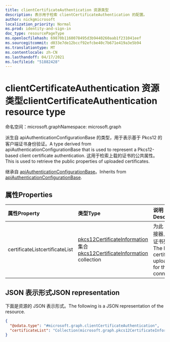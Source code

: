 ```yaml
---
title: clientCertificateAuthentication 资源类型
description: 表示用于检索 clientCertificateAuthentication 的配置。
author: nickgmicrosoft
localization_priority: Normal
ms.prod: identity-and-sign-in
doc_type: resourcePageType
ms.openlocfilehash: 69870b1160078495d3b9440260aab1f231041eef
ms.sourcegitcommit: d033e7de12bccf92efcbe40c7b671e419a3e5b94
ms.translationtype: MT
ms.contentlocale: zh-CN
ms.lasthandoff: 04/17/2021
ms.locfileid: "51882428"
---
```

# <a name="clientcertificateauthentication-resource-type"></a><span data-ttu-id="bac4c-103">clientCertificateAuthentication 资源类型</span><span class="sxs-lookup"><span data-stu-id="bac4c-103">clientCertificateAuthentication resource type</span></span>

<span data-ttu-id="bac4c-104">命名空间：microsoft.graph</span><span class="sxs-lookup"><span data-stu-id="bac4c-104">Namespace: microsoft.graph</span></span>

<span data-ttu-id="bac4c-105">派生自 apiAuthenticationConfigurationBase 的类型，用于表示基于 Pkcs12 的客户端证书身份验证。</span><span class="sxs-lookup"><span data-stu-id="bac4c-105">A type derived from apiAuthenticationConfigurationBase that is used to represent a Pkcs12-based client certificate authentication.</span></span> <span data-ttu-id="bac4c-106">这用于检索上载的证书的公共属性。</span><span class="sxs-lookup"><span data-stu-id="bac4c-106">This is used to retrieve the public properties of uploaded certificates.</span></span>

<span data-ttu-id="bac4c-107">继承自 [apiAuthenticationConfigurationBase](../resources/apiauthenticationconfigurationbase.md)。</span><span class="sxs-lookup"><span data-stu-id="bac4c-107">Inherits from [apiAuthenticationConfigurationBase](../resources/apiauthenticationconfigurationbase.md).</span></span>

## <a name="properties"></a><span data-ttu-id="bac4c-108">属性</span><span class="sxs-lookup"><span data-stu-id="bac4c-108">Properties</span></span>

|<span data-ttu-id="bac4c-109">属性</span><span class="sxs-lookup"><span data-stu-id="bac4c-109">Property</span></span>|<span data-ttu-id="bac4c-110">类型</span><span class="sxs-lookup"><span data-stu-id="bac4c-110">Type</span></span>|<span data-ttu-id="bac4c-111">说明</span><span class="sxs-lookup"><span data-stu-id="bac4c-111">Description</span></span>|
|:---|:---|:---|
|<span data-ttu-id="bac4c-112">certificateList</span><span class="sxs-lookup"><span data-stu-id="bac4c-112">certificateList</span></span>| <span data-ttu-id="bac4c-113">[pkcs12CertificateInformation](../resources/pkcs12CertificateInformation.md) 集合</span><span class="sxs-lookup"><span data-stu-id="bac4c-113">[pkcs12CertificateInformation](../resources/pkcs12CertificateInformation.md) collection</span></span>| <span data-ttu-id="bac4c-114">为此 API 连接器上载的证书列表。</span><span class="sxs-lookup"><span data-stu-id="bac4c-114">The list of certificates uploaded for this API connector.</span></span>|

## <a name="json-representation"></a><span data-ttu-id="bac4c-115">JSON 表示形式</span><span class="sxs-lookup"><span data-stu-id="bac4c-115">JSON representation</span></span>

<span data-ttu-id="bac4c-116">下面是资源的 JSON 表示形式。</span><span class="sxs-lookup"><span data-stu-id="bac4c-116">The following is a JSON representation of the resource.</span></span>
<!-- {
  "blockType": "resource",
  "@odata.type": "microsoft.graph.clientCertificateAuthentication"
}
-->

``` json
{
  "@odata.type": "#microsoft.graph.clientCertificateAuthentication",
  "certificateList": "Collection(microsoft.graph.pkcs12CertificateInformation)",
}
```
